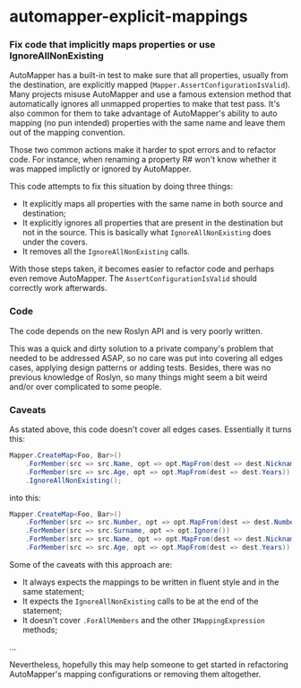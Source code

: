 # automapper-explicit-mappings
### Fix code that implicitly maps properties or use IgnoreAllNonExisting

AutoMapper has a built-in test to make sure that all properties, usually from the destination, are explicitly mapped (`Mapper.AssertConfigurationIsValid`).
Many projects misuse AutoMapper and use a famous extension method that automatically ignores all unmapped properties to make that test pass.
It's also common for them to take advantage of AutoMapper's ability to auto mapping (no pun intended) properties with the same name and leave them out of the mapping convention.

Those two common actions make it harder to spot errors and to refactor code. For instance, when renaming a property R# won't know whether it was mapped implictly or ignored by AutoMapper.

This code attempts to fix this situation by doing three things:
- It explicitly maps all properties with the same name in both source and destination;
- It explicitly ignores all properties that are present in the destination but not in the source. This is basically what `IgnoreAllNonExisting` does under the covers.
- It removes all the `IgnoreAllNonExisting` calls.

With those steps taken, it becomes easier to refactor code and perhaps even remove AutoMapper. The `AssertConfigurationIsValid` should correctly work afterwards.

### Code
The code depends on the new Roslyn API and is very poorly written.

This was a quick and dirty solution to a private company's problem that needed to be addressed ASAP, so no care was put into covering all edges cases, applying design patterns or adding tests. Besides, there was no previous knowledge of Roslyn, so many things might seem a bit weird and/or over complicated to some people.

### Caveats
As stated above, this code doesn't cover all edges cases. Essentially it turns this:

```csharp
Mapper.CreateMap<Foo, Bar>()
    .ForMember(src => src.Name, opt => opt.MapFrom(dest => dest.Nickname))
    .ForMember(src => src.Age, opt => opt.MapFrom(dest => dest.Years))
    .IgnoreAllNonExisting();
```

into this:

```csharp
Mapper.CreateMap<Foo, Bar>()
    .ForMember(src => src.Number, opt => opt.MapFrom(dest => dest.Number))
    .ForMember(src => src.Surname, opt => opt.Ignore())
    .ForMember(src => src.Name, opt => opt.MapFrom(dest => dest.Nickname))
    .ForMember(src => src.Age, opt => opt.MapFrom(dest => dest.Years));
```

Some of the caveats with this approach are:
- It always expects the mappings to be written in fluent style and in the same statement;
- It expects the `IgnoreAllNonExisting` calls to be at the end of the statement;
- It doesn't cover `.ForAllMembers` and the other `IMappingExpression` methods;

...

Nevertheless, hopefully this may help someone to get started in refactoring AutoMapper's mapping configurations or removing them altogether.
